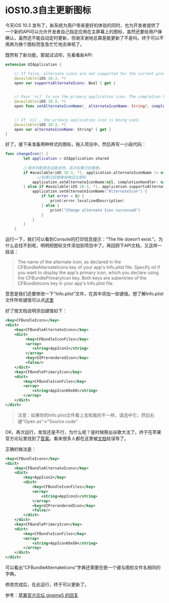 # iOS10.3自主更新图标

今天iOS 10.3 发布了，新系统为用户带来更好的体验的同时，也为开发者提供了一个新的API可以允许开发者自己指定应用在主屏幕上的图标，虽然还要给用户弹确认，虽然还不能自动定时更新，但谢天谢地总算是能更新了不是吗，终于可以不用再为换个图标而急急忙忙地去审核了。

既然有了新功能，那就试试呗，先看看新API:

``` Swift
extension UIApplication {

    // If false, alternate icons are not supported for the current process.
    @available(iOS 10.3, *)
    open var supportsAlternateIcons: Bool { get }

    
    // Pass `nil` to use the primary application icon. The completion handler will be invoked asynchronously on an arbitrary background queue; be sure to dispatch back to the main queue before doing any further UI work.
    @available(iOS 10.3, *)
    open func setAlternateIconName(_ alternateIconName: String?, completionHandler: ((Error?) -> Swift.Void)? = nil)

    
    // If `nil`, the primary application icon is being used.
    @available(iOS 10.3, *)
    open var alternateIconName: String? { get }
}
```
好了，接下来准备两种样式的图标，拖入项目中，然后再写一小段代码：

``` Swift
func changeIcon() {
        let application = UIApplication.shared
        
        //首先判断是否设备支持，其次如果已经替换，
        if #available(iOS 10.3, *), application.alternateIconName != nil {
        	  //如果已经替换就换回主图标
            application.setAlternateIconName(nil, completionHandler: nil);
        } else if #available(iOS 10.3, *), application.supportsAlternateIcons {
            application.setAlternateIconName("AlternateIcon") {
                if let error = $0 {
                    print(error.localizedDescription)
                } else {
                    print("Change alternate Icon successed")
                }
            }
        }
    }
```
运行一下，我们可以看到Console的打印信息提示：“The file doesn’t exist.”。为什么会找不到呢，明明把图标文件添加到项目中了。再回顾下API文档，又这样一段话：

>The name of the alternate icon, as declared in the CFBundleAlternateIcons key of your app's Info.plist file. Specify nil if you want to display the app's primary icon, which you declare using the CFBundlePrimaryIcon key. Both keys are subentries of the CFBundleIcons key in your app's Info.plist file.

意思是我们还要修改一下“Info.plist”文件，在其中添加一些键值。想了解Info.plist文件所有键值可以点[这里](https://developer.apple.com/library/content/documentation/General/Reference/InfoPlistKeyReference/Articles/CoreFoundationKeys.html#//apple_ref/doc/uid/TP40009249-SW14)

好了按文档说明添加键值如下：

``` xml
<key>CFBundleIcons</key>  
<dict>  
    <key>CFBundleAlternateIcons</key>  
    <dict>  
         <key>CFBundleIconFiles</key>  
         <array>  
            <string>AppIcon2</string>  
         </array>  
         <key>UIPrerenderedIcon</key>  
         <false/>  
    </dict>  
    <key>CFBundlePrimaryIcon</key>  
    <dict>  
        <key>CFBundleIconFiles</key>  
        <array>  
            <string>AppIcon60x60</string>  
        </array>  
    </dict>  
</dict>  
```

>注意：如果你的Info.plist文件看上去和我的不一样，请选中它，然后右键“Open as”->"Source code"

OK，再次运行，发现还是不行，为什么呢？是时候祭出谷歌大法了。终于在苹果官方论坛里找到了[答案](https://forums.developer.apple.com/thread/71463)。看来很多人都在这里被[文档](https://developer.apple.com/library/content/documentation/General/Reference/InfoPlistKeyReference/Articles/CoreFoundationKeys.html#//apple_ref/doc/uid/TP40009249-SW14)给误导了。

正确的做法是：

``` xml
<key>CFBundleIcons</key>  
<dict>  
    <key>CFBundleAlternateIcons</key>  
    <dict>  
        <key>AppIcon2</key>  
        <dict>  
            <key>CFBundleIconFiles</key>  
            <array>  
                <string>AppIcon2</string>  
            </array>  
            <key>UIPrerenderedIcon</key>  
            <false/>  
        </dict>  
    </dict>  
    <key>CFBundlePrimaryIcon</key>  
    <dict>  
        <key>CFBundleIconFiles</key>  
        <array>  
            <string>AppIcon60x60</string>  
        </array>  
    </dict>  
</dict>  
```
可以看出“CFBundleAlternateIcons”字典还需要在嵌一个键与图标文件名相同的字典。

修改完成后，在此运行，终于可以更新了。

参考：[苹果官方论坛 giveme5 的回复](https://forums.developer.apple.com/thread/71463)






